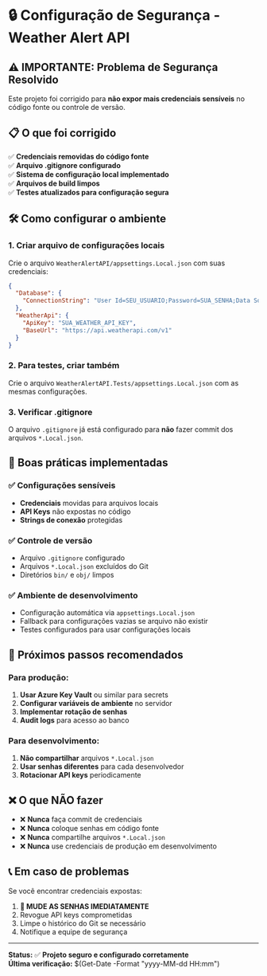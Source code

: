 # 🔒 Configuração de Segurança - Weather Alert API

## ⚠️ IMPORTANTE: Problema de Segurança Resolvido

Este projeto foi corrigido para **não expor mais credenciais sensíveis** no código fonte ou controle de versão.

## 📋 O que foi corrigido

✅ **Credenciais removidas do código fonte**  
✅ **Arquivo .gitignore configurado**  
✅ **Sistema de configuração local implementado**  
✅ **Arquivos de build limpos**  
✅ **Testes atualizados para configuração segura**  

## 🛠️ Como configurar o ambiente

### 1. Criar arquivo de configurações locais

Crie o arquivo `WeatherAlertAPI/appsettings.Local.json` com suas credenciais:

```json
{
  "Database": {
    "ConnectionString": "User Id=SEU_USUARIO;Password=SUA_SENHA;Data Source=(DESCRIPTION=(ADDRESS=(PROTOCOL=TCP)(HOST=oracle.fiap.com.br)(PORT=1521))(CONNECT_DATA=(SERVICE_NAME=ORCL)))"
  },
  "WeatherApi": {
    "ApiKey": "SUA_WEATHER_API_KEY",
    "BaseUrl": "https://api.weatherapi.com/v1"
  }
}
```

### 2. Para testes, criar também

Crie o arquivo `WeatherAlertAPI.Tests/appsettings.Local.json` com as mesmas configurações.

### 3. Verificar .gitignore

O arquivo `.gitignore` já está configurado para **não** fazer commit dos arquivos `*.Local.json`.

## 🚨 Boas práticas implementadas

### ✅ Configurações sensíveis
- **Credenciais** movidas para arquivos locais
- **API Keys** não expostas no código
- **Strings de conexão** protegidas

### ✅ Controle de versão
- Arquivo `.gitignore` configurado
- Arquivos `*.Local.json` excluídos do Git
- Diretórios `bin/` e `obj/` limpos

### ✅ Ambiente de desenvolvimento
- Configuração automática via `appsettings.Local.json`
- Fallback para configurações vazias se arquivo não existir
- Testes configurados para usar configurações locais

## 🔄 Próximos passos recomendados

### Para produção:
1. **Usar Azure Key Vault** ou similar para secrets
2. **Configurar variáveis de ambiente** no servidor
3. **Implementar rotação de senhas**
4. **Audit logs** para acesso ao banco

### Para desenvolvimento:
1. **Não compartilhar** arquivos `*.Local.json`
2. **Usar senhas diferentes** para cada desenvolvedor
3. **Rotacionar API keys** periodicamente

## ❌ O que NÃO fazer

- ❌ **Nunca** faça commit de credenciais
- ❌ **Nunca** coloque senhas em código fonte
- ❌ **Nunca** compartilhe arquivos `*.Local.json`
- ❌ **Nunca** use credenciais de produção em desenvolvimento

## 📞 Em caso de problemas

Se você encontrar credenciais expostas:

1. **🚨 MUDE AS SENHAS IMEDIATAMENTE**
2. Revogue API keys comprometidas
3. Limpe o histórico do Git se necessário
4. Notifique a equipe de segurança

---

**Status:** ✅ **Projeto seguro e configurado corretamente**  
**Última verificação:** $(Get-Date -Format "yyyy-MM-dd HH:mm")
